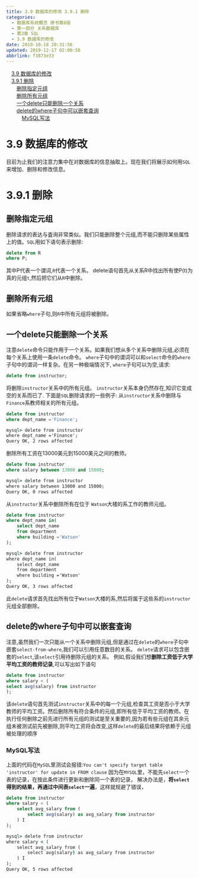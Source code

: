 ```yaml
---
title: 3.9 数据库的修改 3.9.1 删除
categories: 
  - 数据库系统概念 原书第6版
  - 第一部分 关系数据库
  - 第3章 SQL
  - 3.9 数据库的修改
date: 2019-10-18 20:31:56
updated: 2019-12-17 02:00:56
abbrlink: f3873e33
---
```

<div id='my_toc'><a href="/ReadingNotes/f3873e33/#3-9-数据库的修改" class="header_1">3.9 数据库的修改</a>&nbsp;<br><a href="/ReadingNotes/f3873e33/#3-9-1-删除" class="header_1">3.9.1 删除</a>&nbsp;<br><a href="/ReadingNotes/f3873e33/#删除指定元组" class="header_2">删除指定元组</a>&nbsp;<br><a href="/ReadingNotes/f3873e33/#删除所有元组" class="header_2">删除所有元组</a>&nbsp;<br><a href="/ReadingNotes/f3873e33/#一个delete只能删除一个关系" class="header_2">一个delete只能删除一个关系</a>&nbsp;<br><a href="/ReadingNotes/f3873e33/#delete的where子句中可以嵌套查询" class="header_2">delete的where子句中可以嵌套查询</a>&nbsp;<br><a href="/ReadingNotes/f3873e33/#MySQL写法" class="header_3">MySQL写法</a>&nbsp;<br></div>
<style>.header_1{margin-left: 1em;}.header_2{margin-left: 2em;}.header_3{margin-left: 3em;}.header_4{margin-left: 4em;}.header_5{margin-left: 5em;}.header_6{margin-left: 6em;}</style>
<!--more-->
<script>if (navigator.platform.search('arm')==-1){document.getElementById('my_toc').style.display = 'none';}var e,p = document.getElementsByTagName('p');while (p.length>0) {e = p[0];e.parentElement.removeChild(e);}</script>

<!--end-->
<!--SSTStart-->
# 3.9 数据库的修改 #
目前为止我们的注意力集中在对数据库的信息抽取上。现在我们将展示如何用`SQL`来增加、删除和修改信息。
# 3.9.1 删除 #
## 删除指定元组 ##
删除请求的表达与査询非常类似。我们只能删除整个元组,而不能只删除某些属性上的值。`SQL`用如下语句表示删除:
```sql
delete from R
where P;
```
其中P代表一个谓词,`R`代表一个关系。 delete语句首先从关系R中找出所有使P(t)为真的元组`t`,然后把它们从`R`中删除。
## 删除所有元组 ##
如果省略`where`子句,则`R`中所有元组将被删除。
## 一个delete只能删除一个关系 ##
注意`delete`命令只能作用于一个关系。如果我们想从多个关系中删除元组,必须在每个关系上使用一条`delete`命令。 
`where`子句中的谓词可以和`select`命令的`where`子句中的谓词一样复杂。在另一种极端情况下, `where`子句可以为空,请求:
```sql
delete from instructor;
```
将删除`instructor`关系中的所有元组。 `instructor`关系本身仍然存在,知识它变成空的关系而已了.
下面是`SQL`删除请求的一些例子:
从`instructor`关系中删除与`Finance`系教师相关的所有元组。
```sql
delete from instructor
where dept_name ='Finance';
```
```cmd
mysql> delete from instructor
where dept_name ='Finance';
Query OK, 2 rows affected
```
删除所有工资在13000美元到15000美元之间的教师。
```sql
delete from instructor
where salary between 13000 and 15000;
```
```cmd
mysql> delete from instructor
where salary between 13000 and 15000;
Query OK, 0 rows affected
```
从`instructor`关系中删除所有在位于 `Watson`大楼的系工作的教师元组。
```sql
delete from instructor
where dept_name in(
    select dept_name
    from department
    where building ='Watson'
);
```
```cmd
mysql> delete from instructor
where dept_name in(
    select dept_name
    from department
    where building ='Watson'
);
Query OK, 3 rows affected
```
此`delete`请求首先找出所有位于`Watson`大楼的系,然后将属于这些系的`instructor`元组全部删除。
## delete的where子句中可以嵌套查询 ##
注意,虽然我们一次只能从一个关系中删除元组,但是通过在`delete`的`where`子句中嵌套`select-from-where`,我们可以引用任意数目的关系。 `delete`请求可以包含嵌套的`select`,该`select`引用待删除元组的关系。
例如,假设我们想**删除工资低于大学平均工资的教师记录**,可以写出如下语句
```sql
delete from instructor
where salary < (
select avg(salary) from instructor
);
```
该`delete`语句首先测试`instructor`关系中的每一个元组,检查其工资是否小于大学教师的平均工资。然后删除所有符合条件的元组,即所有低于平均工资的教师。在执行任何删除之前先进行所有元组的测试是至关重要的,因为若有些元组在其余元组未被测试前先被删除,则平均工资将会改变,这样`delete`的最后结果将依赖于元组被处理的顺序
### MySQL写法 ###
上面的代码在`MySQL`里测试会报错:`You can't specify target table 'instructor' for update in FROM clause`
因为在`MYSQL`里，不能先`select`一个表的记录，在按此条件进行更新和删除同一个表的记录，
解决办法是，**将`select`得到的结果，再通过中间表`select`一遍**，这样就规避了错误，
```sql
delete from instructor
where salary < (
    select avg_salary from (
        select avg(salary) as avg_salary from instructor
    ) I
);
```
```cmd
mysql> delete from instructor
where salary < (
    select avg_salary from (
        select avg(salary) as avg_salary from instructor
    ) I
);
Query OK, 5 rows affected
```
<!--SSTStop-->

